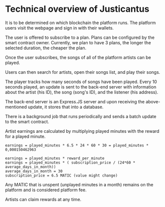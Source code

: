 # Technical overview of Justicantus

It is to be determined on which blockchain the platform runs.
The platform users visit the webpage and sign in with their wallets.

The user is offered to subscribe to a plan.
Plans can be configured by the smart contract owner.
Currently, we plan to have 3 plans, the longer the selected duration, the cheaper the plan.

Once the user subscribes, the songs of all of the platform artists can be played.

Users can then search for artists, open their songs list, and play their songs.

The player tracks how many seconds of songs have been played.
Every 10 seconds played, an update is sent to the back-end server with information about
the artist (his ID), the song (song's ID), and the listener (his address).

The back-end server is an Express.JS server and upon receiving the above-mentioned update,
it stores that into a database.

There is a background job that runs periodically and sends a batch update to the smart contract.

Artist earnings are calculated by multiplying played minutes with the reward for a played minute.

```
earnings = played_minutes * 6.5 * 24 * 60 * 30 = played_minutes * 0,000150462963

earnings = played_minutes * reward_per_minute
earnings = played_minutes * ( subscription_price / (24*60 * average_days_in_month))
average_days_in_month = 30
subscription_price = 6.5 MATIC (value might change)
```

Any MATIC that is unspent (unplayed minutes in a month) remains on the platform and is considered
platform fee.

Artists can claim rewards at any time.



